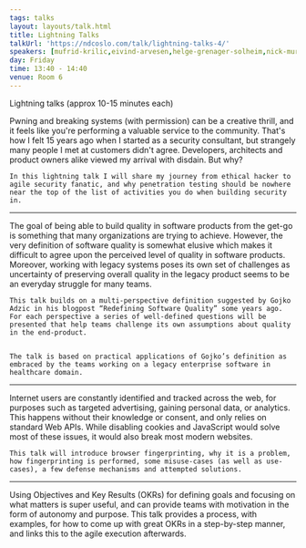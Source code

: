 ```yaml
---
tags: talks
layout: layouts/talk.html
title: Lightning Talks
talkUrl: 'https://ndcoslo.com/talk/lightning-talks-4/'
speakers: [mufrid-krilic,eivind-arvesen,helge-grenager-solheim,nick-murison]
day: Friday
time: 13:40 - 14:40
venue: Room 6
---
```

Lightning talks (approx 10-15 minutes each)



	
Pwning and breaking systems (with permission) can be a creative thrill, and it feels like you're performing a valuable service to the community. That's how I felt 15 years ago when I started as a security consultant, but strangely many people I met at customers didn't agree. Developers, architects and product owners alike viewed my arrival with disdain. But why?
	

	In this lightning talk I will share my journey from ethical hacker to agile security fanatic, and why penetration testing should be nowhere near the top of the list of activities you do when building security in.
	

-----------------------------------------------------------------------
	


The goal of being able to build quality in software products from the get-go is something that many organizations are trying to achieve. However, the very definition of software quality is somewhat elusive which makes it difficult to agree upon the perceived level of quality in software products. Moreover, working with legacy systems poses its own set of challenges as uncertainty of preserving overall quality in the legacy product seems to be an everyday struggle for many teams.
	

	This talk builds on a multi-perspective definition suggested by Gojko Adzic in his blogpost “Redefining Software Quality” some years ago. For each perspective a series of well-defined questions will be presented that help teams challenge its own assumptions about quality in the end-product.
	

	The talk is based on practical applications of Gojko’s definition as embraced by the teams working on a legacy enterprise software in healthcare domain.
	

-----------------------------------------------------------------------
	


	

Internet users are constantly identified and tracked across the web, for purposes such as targeted advertising, gaining personal data, or analytics. This happens without their knowledge or consent, and only relies on standard Web APIs. While disabling cookies and JavaScript would solve most of these issues, it would also break most modern websites.

	This talk will introduce browser fingerprinting, why it is a problem, how fingerprinting is performed, some misuse-cases (as well as use-cases), a few defense mechanisms and attempted solutions.
	

-----------------------------------------------------------------------
	



Using Objectives and Key Results (OKRs) for defining goals and focusing on what matters is super useful, and can provide teams with motivation in the form of autonomy and purpose. This talk provides a process, with examples, for how to come up with great OKRs in a step-by-step manner, and links this to the agile execution afterwards.
	
